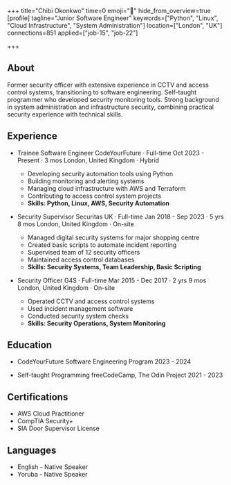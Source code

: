 +++
title="Chibi Okonkwo"
time=0
emoji="👤"
hide_from_overview=true
[profile]
tagline="Junior Software Engineer"
keywords=["Python", "Linux", "Cloud Infrastructure", "System Administration"]
location=["London", "UK"]
connections=851
applied=["job-15", "job-22"]
 
+++

## About

Former security officer with extensive experience in CCTV and access control systems, transitioning to software engineering. Self-taught programmer who developed security monitoring tools. Strong background in system administration and infrastructure security, combining practical security experience with technical skills.

## Experience

- Trainee Software Engineer
  CodeYourFuture · Full-time
  Oct 2023 - Present · 3 mos
  London, United Kingdom · Hybrid

  - Developing security automation tools using Python
  - Building monitoring and alerting systems
  - Managing cloud infrastructure with AWS and Terraform
  - Contributing to access control system projects
  - **Skills: Python, Linux, AWS, Security Automation**

- Security Supervisor
  Securitas UK · Full-time
  Jan 2018 - Sep 2023 · 5 yrs 8 mos
  London, United Kingdom · On-site

  - Managed digital security systems for major shopping centre
  - Created basic scripts to automate incident reporting
  - Supervised team of 12 security officers
  - Maintained access control databases
  - **Skills: Security Systems, Team Leadership, Basic Scripting**

- Security Officer
  G4S · Full-time
  Mar 2015 - Dec 2017 · 2 yrs 9 mos
  London, United Kingdom · On-site
  - Operated CCTV and access control systems
  - Used incident management software
  - Conducted security system checks
  - **Skills: Security Operations, System Monitoring**

## Education

- CodeYourFuture
  Software Engineering Program
  2023 - 2024

- Self-taught Programming
  freeCodeCamp, The Odin Project
  2021 - 2023

## Certifications

- AWS Cloud Practitioner
- CompTIA Security+
- SIA Door Supervisor License

## Languages

- English - Native Speaker
- Yoruba - Native Speaker
